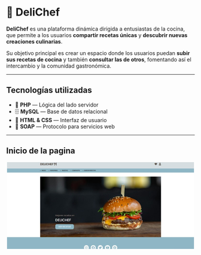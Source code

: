 # 🧁 DeliChef

**DeliChef** es una plataforma dinámica dirigida a entusiastas de la cocina, que permite a los usuarios **compartir recetas únicas** y **descubrir nuevas creaciones culinarias**.

Su objetivo principal es crear un espacio donde los usuarios puedan **subir sus recetas de cocina** y también **consultar las de otros**, fomentando así el intercambio y la comunidad gastronómica.

---

## Tecnologías utilizadas

- 🐘 **PHP** — Lógica del lado servidor
- 🗄️ **MySQL** — Base de datos relacional
- 🎨 **HTML & CSS** — Interfaz de usuario
- 🔗 **SOAP** — Protocolo para servicios web

---

## Inicio de la pagina

<p align="center">
  <img src="inicio.jpg" alt="Inicio" width="500">
</p>

